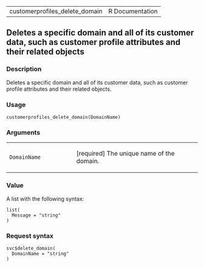 <table style="width: 100%;">
<tbody>
<tr class="odd">
<td>customerprofiles_delete_domain</td>
<td style="text-align: right;">R Documentation</td>
</tr>
</tbody>
</table>

## Deletes a specific domain and all of its customer data, such as customer profile attributes and their related objects

### Description

Deletes a specific domain and all of its customer data, such as customer
profile attributes and their related objects.

### Usage

    customerprofiles_delete_domain(DomainName)

### Arguments

<table>
<colgroup>
<col style="width: 35%" />
<col style="width: 65%" />
</colgroup>
<tbody>
<tr class="odd">
<td><code
id="customerprofiles_delete_domain_:_DomainName">DomainName</code></td>
<td><p>[required] The unique name of the domain.</p></td>
</tr>
</tbody>
</table>

### Value

A list with the following syntax:

    list(
      Message = "string"
    )

### Request syntax

    svc$delete_domain(
      DomainName = "string"
    )
